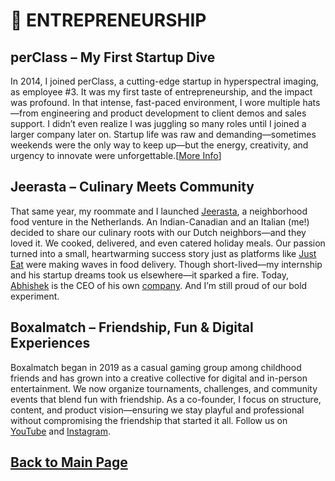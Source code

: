 # 🚀 ENTREPRENEURSHIP

## perClass – My First Startup Dive
In 2014, I joined perClass, a cutting-edge startup in hyperspectral imaging, as employee #3. It was my first taste of entrepreneurship, and the impact was profound. In that intense, fast-paced environment, I wore multiple hats—from engineering and product development to client demos and sales support. I didn’t even realize I was juggling so many roles until I joined a larger company later on. Startup life was raw and demanding—sometimes weekends were the only way to keep up—but the energy, creativity, and urgency to innovate were unforgettable.[[More Info](https://teoka.github.io/career/work.html)]

## Jeerasta – Culinary Meets Community
That same year, my roommate and I launched [Jeerasta](https://www.youtube.com/@jeerasta5220), a neighborhood food venture in the Netherlands. An Indian-Canadian and an Italian (me!) decided to share our culinary roots with our Dutch neighbors—and they loved it. We cooked, delivered, and even catered holiday meals. Our passion turned into a small, heartwarming success story just as platforms like [Just Eat](https://en.wikipedia.org/wiki/Just_Eat) were making waves in food delivery. Though short-lived—my internship and his startup dreams took us elsewhere—it sparked a fire. Today, [Abhishek](https://www.linkedin.com/in/abhisheksen/) is the CEO of his own [company](https://www.linkedin.com/company/numbereight/). And I’m still proud of our bold experiment.

## Boxalmatch – Friendship, Fun & Digital Experiences
Boxalmatch began in 2019 as a casual gaming group among childhood friends and has grown into a creative collective for digital and in-person entertainment. We now organize tournaments, challenges, and community events that blend fun with friendship. As a co-founder, I focus on structure, content, and product vision—ensuring we stay playful and professional without compromising the friendship that started it all.
Follow us on [YouTube](https://www.youtube.com/@BOXALMATCH) and [Instagram](https://www.instagram.com/boxalmatch/).

## [Back to Main Page](https://teoka.github.io)

